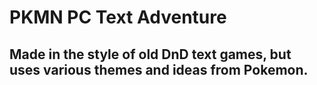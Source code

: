 # PKMN PC Text Adventure
## Made in the style of old DnD text games, but uses various themes and ideas from Pokemon.
